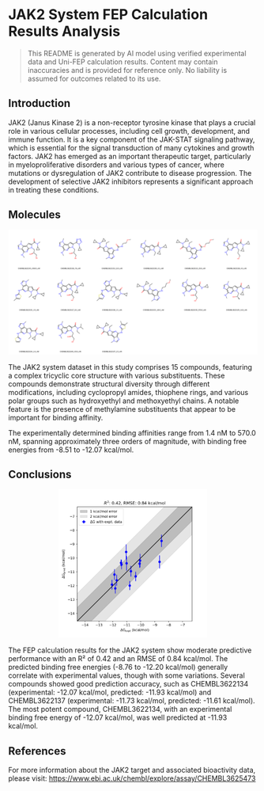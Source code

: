 # JAK2 System FEP Calculation Results Analysis

> This README is generated by AI model using verified experimental data and Uni-FEP calculation results. Content may contain inaccuracies and is provided for reference only. No liability is assumed for outcomes related to its use.

## Introduction

JAK2 (Janus Kinase 2) is a non-receptor tyrosine kinase that plays a crucial role in various cellular processes, including cell growth, development, and immune function. It is a key component of the JAK-STAT signaling pathway, which is essential for the signal transduction of many cytokines and growth factors. JAK2 has emerged as an important therapeutic target, particularly in myeloproliferative disorders and various types of cancer, where mutations or dysregulation of JAK2 contribute to disease progression. The development of selective JAK2 inhibitors represents a significant approach in treating these conditions.

## Molecules

![Molecular structures of representative compounds](mol_grid.png)

The JAK2 system dataset in this study comprises 15 compounds, featuring a complex tricyclic core structure with various substituents. These compounds demonstrate structural diversity through different modifications, including cyclopropyl amides, thiophene rings, and various polar groups such as hydroxyethyl and methoxyethyl chains. A notable feature is the presence of methylamine substituents that appear to be important for binding affinity.

The experimentally determined binding affinities range from 1.4 nM to 570.0 nM, spanning approximately three orders of magnitude, with binding free energies from -8.51 to -12.07 kcal/mol.

## Conclusions

<p align="center"><img src="result_dG.png" width="300"></p>

The FEP calculation results for the JAK2 system show moderate predictive performance with an R² of 0.42 and an RMSE of 0.84 kcal/mol. The predicted binding free energies (-8.76 to -12.20 kcal/mol) generally correlate with experimental values, though with some variations. Several compounds showed good prediction accuracy, such as CHEMBL3622134 (experimental: -12.07 kcal/mol, predicted: -11.93 kcal/mol) and CHEMBL3622137 (experimental: -11.73 kcal/mol, predicted: -11.61 kcal/mol). The most potent compound, CHEMBL3622134, with an experimental binding free energy of -12.07 kcal/mol, was well predicted at -11.93 kcal/mol.

## References

For more information about the JAK2 target and associated bioactivity data, please visit:
https://www.ebi.ac.uk/chembl/explore/assay/CHEMBL3625473 
